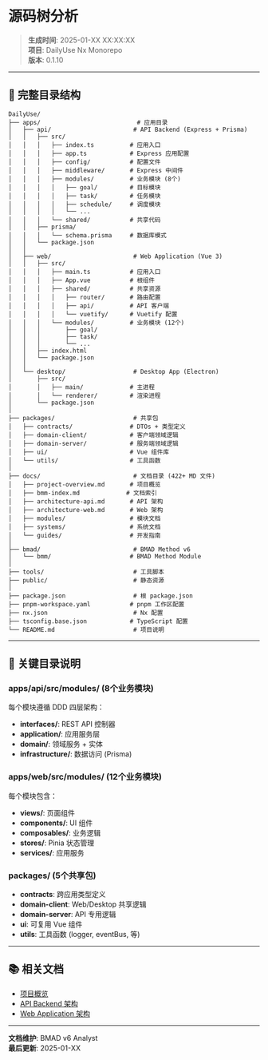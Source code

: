 # 源码树分析

> **生成时间**: 2025-01-XX XX:XX:XX  
> **项目**: DailyUse Nx Monorepo  
> **版本**: 0.1.10

---

## 📁 完整目录结构

```
DailyUse/
├── apps/                           # 应用目录
│   ├── api/                       # API Backend (Express + Prisma)
│   │   ├── src/
│   │   │   ├── index.ts          # 应用入口
│   │   │   ├── app.ts            # Express 应用配置
│   │   │   ├── config/           # 配置文件
│   │   │   ├── middleware/       # Express 中间件
│   │   │   ├── modules/          # 业务模块 (8个)
│   │   │   │   ├── goal/         # 目标模块
│   │   │   │   ├── task/         # 任务模块
│   │   │   │   ├── schedule/     # 调度模块
│   │   │   │   └── ...
│   │   │   └── shared/           # 共享代码
│   │   ├── prisma/
│   │   │   └── schema.prisma     # 数据库模式
│   │   └── package.json
│   │
│   ├── web/                       # Web Application (Vue 3)
│   │   ├── src/
│   │   │   ├── main.ts           # 应用入口
│   │   │   ├── App.vue           # 根组件
│   │   │   ├── shared/           # 共享资源
│   │   │   │   ├── router/       # 路由配置
│   │   │   │   ├── api/          # API 客户端
│   │   │   │   └── vuetify/      # Vuetify 配置
│   │   │   └── modules/          # 业务模块 (12个)
│   │   │       ├── goal/
│   │   │       ├── task/
│   │   │       └── ...
│   │   ├── index.html
│   │   └── package.json
│   │
│   └── desktop/                   # Desktop App (Electron)
│       ├── src/
│       │   ├── main/             # 主进程
│       │   └── renderer/         # 渲染进程
│       └── package.json
│
├── packages/                      # 共享包
│   ├── contracts/                # DTOs + 类型定义
│   ├── domain-client/            # 客户端领域逻辑
│   ├── domain-server/            # 服务端领域逻辑
│   ├── ui/                       # Vue 组件库
│   └── utils/                    # 工具函数
│
├── docs/                          # 文档目录 (422+ MD 文件)
│   ├── project-overview.md       # 项目概览
│   ├── bmm-index.md             # 文档索引
│   ├── architecture-api.md       # API 架构
│   ├── architecture-web.md       # Web 架构
│   ├── modules/                  # 模块文档
│   ├── systems/                  # 系统文档
│   └── guides/                   # 开发指南
│
├── bmad/                          # BMAD Method v6
│   └── bmm/                      # BMAD Method Module
│
├── tools/                         # 工具脚本
├── public/                        # 静态资源
│
├── package.json                   # 根 package.json
├── pnpm-workspace.yaml           # pnpm 工作区配置
├── nx.json                        # Nx 配置
├── tsconfig.base.json            # TypeScript 配置
└── README.md                      # 项目说明
```

---

## 🎯 关键目录说明

### apps/api/src/modules/ (8个业务模块)

每个模块遵循 DDD 四层架构：

- **interfaces/**: REST API 控制器
- **application/**: 应用服务层
- **domain/**: 领域服务 + 实体
- **infrastructure/**: 数据访问 (Prisma)

### apps/web/src/modules/ (12个业务模块)

每个模块包含：

- **views/**: 页面组件
- **components/**: UI 组件
- **composables/**: 业务逻辑
- **stores/**: Pinia 状态管理
- **services/**: 应用服务

### packages/ (5个共享包)

- **contracts**: 跨应用类型定义
- **domain-client**: Web/Desktop 共享逻辑
- **domain-server**: API 专用逻辑
- **ui**: 可复用 Vue 组件
- **utils**: 工具函数 (logger, eventBus, 等)

---

## 📚 相关文档

- [项目概览](./project-overview.md)
- [API Backend 架构](./architecture-api.md)
- [Web Application 架构](./architecture-web.md)

---

**文档维护**: BMAD v6 Analyst  
**最后更新**: 2025-01-XX
